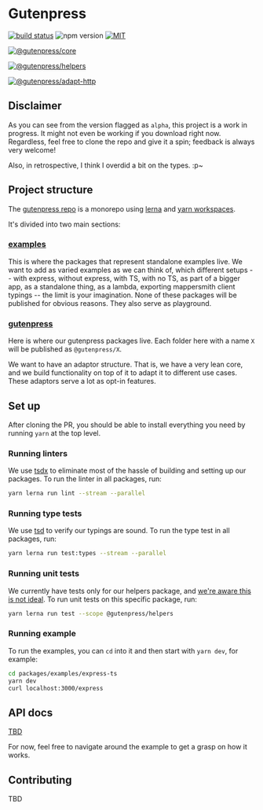 # Gutenpress

[![build status](https://github.com/Yurickh/gutenpress/workflows/CI/badge.svg)](https://github.com/Yurickh/gutenpress/actions?query=workflow%3ACI)
![npm version](https://img.shields.io/npm/v/@gutenpress/core?label=npm+version&logo=npm)
[![MIT](https://img.shields.io/github/license/Yurickh/gutenpress)](https://github.com/Yurickh/gutenpress/blob/master/LICENSE)

[![@gutenpress/core](https://img.shields.io/bundlephobia/min/@gutenpress/core?label=%40gutenpress%2Fcore)](https://www.npmjs.com/package/@gutenpress/core)

[![@gutenpress/helpers](https://img.shields.io/bundlephobia/min/@gutenpress/helpers?label=%40gutenpress%2Fhelpers)](https://www.npmjs.com/package/@gutenpress/helpers)

[![@gutenpress/adapt-http](https://img.shields.io/bundlephobia/min/@gutenpress/adapt-http?label=%40gutenpress%2Fadapt-http)](https://www.npmjs.com/package/@gutenpress/adapt-http)

## Disclaimer

As you can see from the version flagged as `alpha`, this project is a work in progress. It might not even be working if you download right now. Regardless, feel free to clone the repo and give it a spin; feedback is always very welcome!

Also, in retrospective, I think I overdid a bit on the types. :p~

## Project structure

The [gutenpress repo](https://github.com/Yurickh/gutenpress) is a monorepo using [lerna](https://github.com/lerna/lerna) and [yarn workspaces](https://classic.yarnpkg.com/en/docs/workspaces/).

It's divided into two main sections:

### [examples](https://github.com/Yurickh/gutenpress/tree/main/packages/examples)

This is where the packages that represent standalone examples live. We want to add as varied examples as we can think of, which different setups -- with express, without express, with TS, with no TS, as part of a bigger app, as a standalone thing, as a lambda, exporting mappersmith client typings -- the limit is your imagination. None of these packages will be published for obvious reasons. They also serve as playground.

### [gutenpress](https://github.com/Yurickh/gutenpress/tree/main/packages/gutenpress)

Here is where our gutenpress packages live. Each folder here with a name `X` will be published as `@gutenpress/X`.

We want to have an adaptor structure. That is, we have a very lean core, and we build functionality on top of it to adapt it to different use cases. These adaptors serve a lot as opt-in features.

## Set up

After cloning the PR, you should be able to install everything you need by running `yarn` at the top level.

### Running linters

We use [tsdx](https://github.com/formium/tsdx) to eliminate most of the hassle of building and setting up our packages. To run the linter in all packages, run:

```bash
yarn lerna run lint --stream --parallel
```

### Running type tests

We use [tsd](https://github.com/SamVerschueren/tsd) to verify our typings are sound. To run the type test in all packages, run:

```bash
yarn lerna run test:types --stream --parallel
```

### Running unit tests

We currently have tests only for our helpers package, and [we're aware this is not ideal](https://github.com/Yurickh/gutenpress/issues/2). To run unit tests on this specific package, run:

```bash
yarn lerna run test --scope @gutenpress/helpers
```

### Running example

To run the examples, you can `cd` into it and then start with `yarn dev`, for example:

```bash
cd packages/examples/express-ts
yarn dev
curl localhost:3000/express
```

## API docs

[TBD](https://github.com/Yurickh/gutenpress/issues/7)

For now, feel free to navigate around the example to get a grasp on how it works.

## Contributing

TBD
